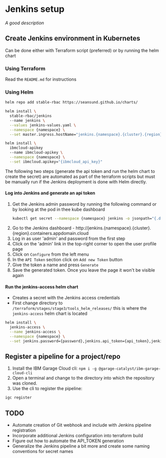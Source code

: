 # Jenkins setup

*A good description*

## Create Jenkins environment in Kubernetes

Can be done either with Terraform script (preferred) or by running the helm chart

### Using Terraform

Read the `README.md` for instructions

### Using Helm

```bash
helm repo add stable-rbac https://seansund.github.io/charts/

helm install \
  stable-rbac/jenkins
  --name jenkins \
  --values jenkins-values.yaml \
  --namespace {namespace} \
  --set master.ingress.hostName="jenkins.{namespace}.{cluster}.{region}.containers.appdomain.cloud"
```

```bash
helm install \
  ibmcloud-apikey
  --name ibmcloud-apikey \
  --namespace {namespace} \
  --set ibmcloud.apikey="{ibmcloud_api_key}"
```

The following two steps (generate the api token and run the helm chart to create the secret)
are automated as part of the terraform scripts but must be manually run if the Jenkins
deployment is done with Helm directly.

#### Log into Jenkins and generate an api token

1. Get the Jenkins admin password by running the following command or by looking at the pod in thee kube dashboard
    ```bash
    kubectl get secret --namespace {namespace} jenkins -o jsonpath="{.data.jenkins-admin-password}" | base64 --decode
    ```
2. Go to the Jenkins dashboard - http://jenkins.{namespace}.{cluster}.{region}.containers.appdomain.cloud
3. Log in as user 'admin' and password from the first step
4. Click on the 'admin' link in the top-right corner to open the user profile page
5. Click on `Configure` from the left menu
6. In the `API Token` section click on `Add new Token` button
7. Give the token a name and press `Generate`
8. Save the generated token. Once you leave the page it won't be visible again

#### Run the jenkins-access helm chart

- Creates a secret with the Jenkins access credentials
- First change directory to `/terraform/stages/stage3/tools_helm_releases/` this is where the `jenkins-access` helm chart is located

```bash
helm install \
  jenkins-access \
  --name jenkins-access \
  --namespace {namespace} \
  --set jenkins.password={password},jenkins.api_token={api_token},jenkins.url={jenkins_ingress}
```

## Register a pipeline for a project/repo

1. Install the IBM Garage Cloud cli: `npm i -g @garage-catalyst/ibm-garage-cloud-cli`
2. Open a terminal and change to the directory into which the repository was cloned.
3. Use the cli to register the pipeline:
```bash
igc register 
```

## TODO

* Automate creation of Git webhook and include with Jenkins pipeline registration
* Incorporate additional Jenkins configuration into terraform build
* Figure out how to automate the API_TOKEN generation
* Generalize the Jenkins pipeline a bit more and create some naming conventions for secret names
